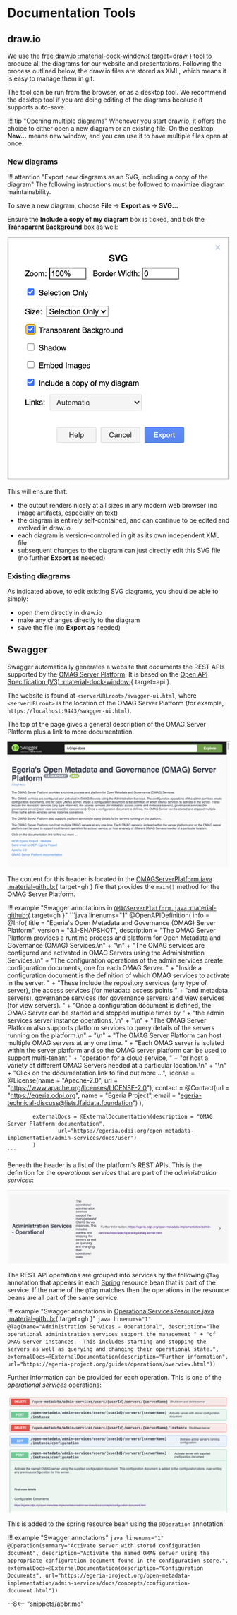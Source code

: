 <!-- SPDX-License-Identifier: CC-BY-4.0 -->
<!-- Copyright Contributors to the Egeria project 2020. -->

# Documentation Tools

## draw.io

We use the free [draw.io :material-dock-window:](https://app.diagrams.net){ target=draw } tool to produce all the diagrams for our website and presentations. Following the process outlined below, the draw.io files are stored as XML, which means it is easy to manage them in git.

The tool can be run from the browser, or as a desktop tool. We recommend the desktop tool if you are doing editing of the diagrams because it supports auto-save.

!!! tip "Opening multiple diagrams"
    Whenever you start draw.io, it offers the choice to either open a new diagram or an existing file. On the desktop, **New...** means new window, and you can use it to have multiple files open at once.

### New diagrams

!!! attention "Export new diagrams as an SVG, including a copy of the diagram"
    The following instructions must be followed to maximize diagram maintainability.

To save a new diagram, choose **File** -> **Export as** -> **SVG...**

Ensure the **Include a copy of my diagram** box is ticked, and tick the **Transparent Background** box as well:

![Export properties](draw.io-export-properties.png)

This will ensure that:

- the output renders nicely at all sizes in any modern web browser (no image artifacts, especially on text)
- the diagram is entirely self-contained, and can continue to be edited and evolved in draw.io
- each diagram is version-controlled in git as its own independent XML file
- subsequent changes to the diagram can just directly edit this SVG file (no further **Export as** needed)

### Existing diagrams

As indicated above, to edit existing SVG diagrams, you should be able to simply:

- open them directly in draw.io
- make any changes directly to the diagram
- save the file (no **Export as** needed)

## Swagger

Swagger automatically generates a website that documents the REST APIs supported by the [OMAG Server Platform](/concepts/omag-server-platform). It is based on the [Open API Specification (V3) :material-dock-window:](http://spec.openapis.org/oas/v3.0.3){ target=api }.

The website is found at `<serverURLroot>/swagger-ui.html`, where `<serverURLroot>` is the location of the OMAG Server Platform (for example, `https://localhost:9443/swagger-ui.html`).

The top of the page gives a general description of the OMAG Server Platform plus a link to more documentation.

![Swagger heading](../../education/tutorials/swagger-tutorial/swagger-ui-top.png)

The content for this header is located in the [OMAGServerPlatform.java :material-github:](https://github.com/odpi/egeria/blob/main/open-metadata-implementation/server-chassis/server-chassis-spring/src/main/java/org/odpi/openmetadata/serverchassis/springboot/OMAGServerPlatform.java){ target=gh } file that provides the `main()` method for the OMAG Server Platform.

!!! example "Swagger annotations in [`OMAGServerPlatform.java` :material-github:](https://github.com/odpi/egeria/blob/main/open-metadata-implementation/server-chassis/server-chassis-spring/src/main/java/org/odpi/openmetadata/serverchassis/springboot/OMAGServerPlatform.java){ target=gh }"
    ```java linenums="1"
    @OpenAPIDefinition(
            info = @Info(
                    title = "Egeria's Open Metadata and Governance (OMAG) Server Platform",
                    version = "3.1-SNAPSHOT",
                    description = "The OMAG Server Platform provides a runtime process and platform for Open Metadata and Governance (OMAG) Services.\n" +
                            "\n" +
                            "The OMAG services are configured and activated in OMAG Servers using the Administration Services.\n" +
                            "The configuration operations of the admin services create configuration documents, one for each OMAG Server.  " +
                            "Inside a configuration document is the definition of which OMAG services to activate in the server. " +
                            "These include the repository services (any type of server), the access services (for metadata access points " +
                            "and metadata servers), governance services (for governance servers) and view services (for view servers).  " +
                            "Once a configuration document is defined, the OMAG Server can be started and stopped multiple times by " +
                            "the admin services server instance operations.  \n" +
                            "\n" +
                            "The OMAG Server Platform also supports platform services to query details of the servers running on the platform.\n" +
                            "\n" +
                            "The OMAG Server Platform can host multiple OMAG servers at any one time. " +
                            "Each OMAG server is isolated within the server platform and so the OMAG server platform can be used to support multi-tenant " +
                            "operation for a cloud service, " +
                            "or host a variety of different OMAG Servers needed at a particular location.\n" +
                            "\n" +
                            "Click on the documentation link to find out more ...",
                    license = @License(name = "Apache-2.0", url = "https://www.apache.org/licenses/LICENSE-2.0"),
                    contact = @Contact(url = "https://egeria.odpi.org", name = "Egeria Project", email = "egeria-technical-discuss@lists.lfaidata.foundation")
            ),
    
            externalDocs = @ExternalDocumentation(description = "OMAG Server Platform documentation",
                    url="https://egeria.odpi.org/open-metadata-implementation/admin-services/docs/user")
            )    
    ```

Beneath the header is a list of the platform's REST APIs.  This is the definition for the
*operational services* that are part of the *administration services*:

![Swagger service](../../education/tutorials/swagger-tutorial/swagger-ui-service.png)

The REST API operations are grouped into services by the following `@Tag` annotation that appears in each [Spring](/guides/contributor/runtime/#spring) resource bean that is part of the service. If the name of the `@Tag` matches then the operations in the resource beans are all part of the same service.

!!! example "Swagger annotations in [OperationalServicesResource.java :material-github:](https://github.com/odpi/egeria/blob/main/open-metadata-implementation/admin-services/admin-services-spring/src/main/java/org/odpi/openmetadata/adminservices/spring/OperationalServicesResource.java){ target=gh }"
    ```java linenums="1"
    @Tag(name="Administration Services - Operational",
         description="The operational administration services support the management " +
                     "of OMAG Server instances.  This includes starting and stopping the servers as well as querying and changing their operational state.",
         externalDocs=@ExternalDocumentation(description="Further information",
                                             url="https://egeria-project.org/guides/operations/overview.html"))
    ```

Further information can be provided for each operation. This is one of the *operational services* operations:

![Swagger operation](../../education/tutorials/swagger-tutorial/swagger-ui-operation.png)

This is added to the spring resource bean using the `@Operation` annotation:

!!! example "Swagger annotations"
    ```java linenums="1"
    @Operation(summary="Activate server with stored configuration document",
               description="Activate the named OMAG server using the appropriate configuration document found in the configuration store.",
               externalDocs=@ExternalDocumentation(description="Configuration Documents",
               url="https://egeria-project.org/open-metadata-implementation/admin-services/docs/concepts/configuration-document.html"))
    ```

--8<-- "snippets/abbr.md"
